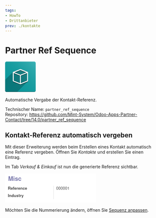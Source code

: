 ```yaml
---
tags:
- HowTo
- Drittanbieter
prev: ./kontakte
---
```

# Partner Ref Sequence
![icon_oms_box](assets/icon_oms_box.png)

Automatische Vergabe der Kontakt-Referenz.

Technischer Name: `partner_ref_sequence`\
Repository: <https://github.com/Mint-System/Odoo-Apps-Partner-Contact/tree/14.0/partner_ref_sequence>

## Kontakt-Referenz automatisch vergeben

Mit dieser Erweiterung werden beim Erstellen eines Kontakt automatisch eine Referenz vergeben. Öffnen Sie *Kontakte* und erstellen Sie einen Eintrag.

Im Tab *Verkauf & Einkauf* ist nun die generierte Referenz sichtbar.

![](assets/Partner%20Ref%20Sequence.png)

Möchten Sie die Nummerierung ändern, öffnen Sie [Sequenz anpassen](Einstellungen.md#Sequenz%20anpassen).